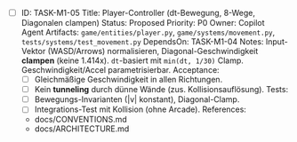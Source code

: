 - [ ] ID: TASK-M1-05
  Title: Player-Controller (dt-Bewegung, 8-Wege, Diagonalen clampen)
  Status: Proposed
  Priority: P0
  Owner: Copilot Agent
  Artifacts: `game/entities/player.py`, `game/systems/movement.py`, `tests/systems/test_movement.py`
  DependsOn: TASK-M1-04
  Notes:
  Input-Vektor (WASD/Arrows) normalisieren, Diagonal-Geschwindigkeit **clampen** (keine 1.414x). `dt`-basiert mit `min(dt, 1/30)` Clamp. Geschwindigkeit/Accel parametrisierbar.
  Acceptance:
  - [ ] Gleichmäßige Geschwindigkeit in allen Richtungen.
  - [ ] Kein **tunneling** durch dünne Wände (zus. Kollisionsauflösung).
  Tests:
  - [ ] Bewegungs-Invarianten (|v| konstant), Diagonal-Clamp.
  - [ ] Integrations-Test mit Kollision (ohne Arcade).
  References:
  - docs/CONVENTIONS.md
  - docs/ARCHITECTURE.md
